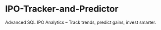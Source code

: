 # IPO-Tracker-and-Predictor
Advanced SQL IPO Analytics – Track trends, predict gains, invest smarter.
